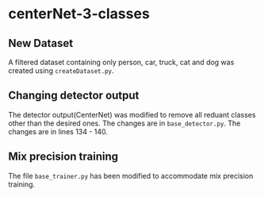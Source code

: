 # centerNet-3-classes

## New Dataset
A filtered dataset containing only person, car, truck, cat and dog was created using `createDataset.py`.

## Changing detector output
The detector output(CenterNet) was modified to remove all reduant classes other than the desired ones. The changes are in `base_detector.py`. The changes are in lines 134 - 140.

## Mix precision training
The file `base_trainer.py` has been modified to accommodate mix precision training.
